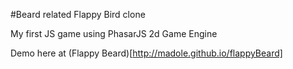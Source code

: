 #Beard related Flappy Bird clone

My first JS game using PhasarJS 2d Game Engine

Demo here at (Flappy Beard)[http://madole.github.io/flappyBeard]